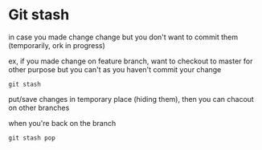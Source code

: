 # Git stash

in case you made change change but you don't want to commit them (temporarily, ork in progress)

ex, if you made change on feature branch, want to checkout to master for other purpose but you can't as you haven't commit your change 

```
git stash 
```

put/save changes in temporary place (hiding them), then you can chacout on other branches 

when you're back on the branch 

```
git stash pop
```

